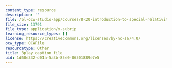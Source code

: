```yaml
---
content_type: resource
description: ''
file: /ol-ocw-studio-app/courses/8-20-introduction-to-special-relativity-january-iap-2021/1d50e332d01a5a3b85e006301889e7e5_fW9ZyXvdCwE.vtt
file_size: 13791
file_type: application/x-subrip
learning_resource_types: []
license: https://creativecommons.org/licenses/by-nc-sa/4.0/
ocw_type: OCWFile
resourcetype: Other
title: 3play caption file
uid: 1d50e332-d01a-5a3b-85e0-06301889e7e5
---
```

